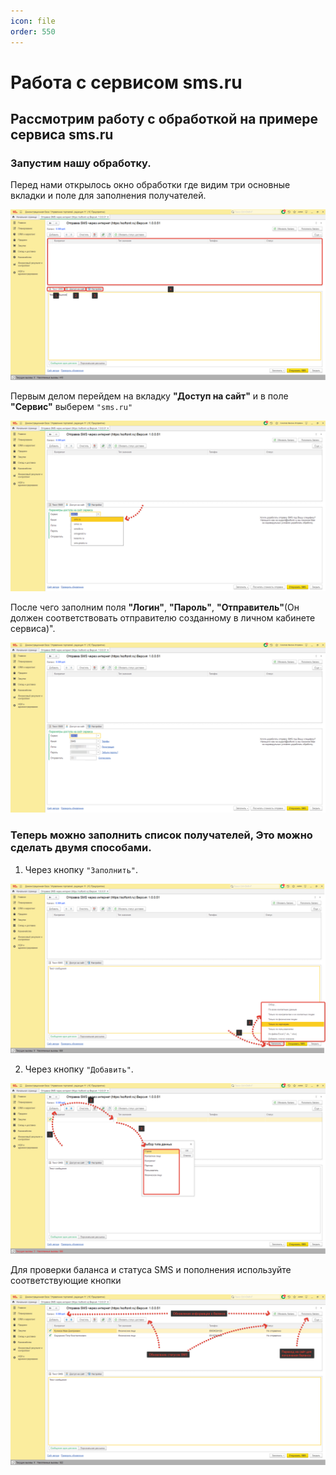 ```yaml
---
icon: file 
order: 550
---
```


# Работа с сервисом sms.ru

## Рассмотрим работу с обработкой на примере сервиса sms.ru  

### Запустим нашу обработку.  
Перед нами открылось окно обработки где видим три основные вкладки и поле для заполнения получателей.

![Окно обработки](static/01_sms.png)

Первым делом перейдем на вкладку **"Доступ на сайт"** и в поле **"Сервис"** выберем `"sms.ru"`

![Выбор сервиса](static/02_sms.png)

После чего заполним  поля **"Логин"**, **"Пароль"**, **"Отправитель"**(Он должен соответствовать отправителю созданному в личном кабинете сервиса)".

![Заполнение параметров](static/03_sms.png)

### Теперь можно заполнить список получателей, Это можно сделать двумя способами.

1. Через кнопку `"Заполнить"`.

![Заполнение текста сообщения](static/05_sms_posto.png)

2. Через кнопку `"Добавить"`.

![Отправка смс](static/06_sms_posto.png)

Для проверки баланса и статуса SMS  и пополнения используйте соответствующие кнопки

![Отправка смс](static/07_sms_posto.png)

